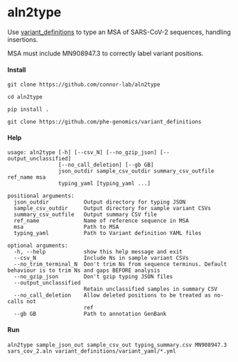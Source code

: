 # aln2type

Use [variant_definitions](https://github.com/phe-genomics/variant_definitions) to type an MSA of SARS-CoV-2 sequences, handling insertions.

MSA must include MN908947.3 to correctly label variant positions.

#### Install

`git clone https://github.com/connor-lab/aln2type`

`cd aln2type`

`pip install .`

`git clone https://github.com/phe-genomics/variant_definitions`


#### Help
```
usage: aln2type [-h] [--csv_N] [--no_gzip_json] [--output_unclassified]
                [--no_call_deletion] [--gb GB]
                json_outdir sample_csv_outdir summary_csv_outfile ref_name msa
                typing_yaml [typing_yaml ...]

positional arguments:
  json_outdir           Output directory for typing JSON
  sample_csv_outdir     Output directory for sample variant CSVs
  summary_csv_outfile   Output summary CSV file
  ref_name              Name of reference sequence in MSA
  msa                   Path to MSA
  typing_yaml           Path to Variant definition YAML files

optional arguments:
  -h, --help            show this help message and exit
  --csv_N               Include Ns in sample variant CSVs
  --no_trim_terminal_N  Don't trim Ns from sequence terminus. Default behaviour is to trim Ns and gaps BEFORE analysis
  --no_gzip_json        Don't gzip typing JSON files
  --output_unclassified
                        Retain unclassified samples in summary CSV
  --no_call_deletion    Allow deleted positions to be treated as no-calls not
                        ref
  --gb GB               Path to annotation GenBank
```

#### Run
`aln2type sample_json_out sample_csv_out typing_summary.csv MN908947.3 sars_cov_2.aln variant_definitions/variant_yaml/*.yml`
